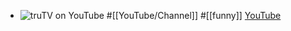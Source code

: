 - ![truTV on YouTube](https://yt3.googleusercontent.com/skllFPWZQhMC8y_EVcWnNyYiB0a-gtsAHRgwoDrehepNr-_zoaaPY-PNkZXgmwBrQOck_rSu=w1707-fcrop64=1,00005a57ffffa5a8-k-c0xffffffff-no-nd-rj)
  #[[YouTube/Channel]] #[[funny]]
  [YouTube](https://www.youtube.com/@trutv)